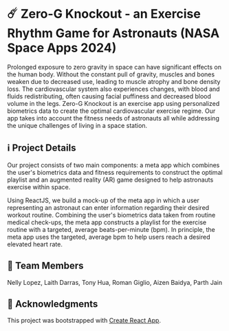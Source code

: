 # ☄️ Zero-G Knockout - an Exercise Rhythm Game for Astronauts (NASA Space Apps 2024)

Prolonged exposure to zero gravity in space can have significant effects on the human body. Without the constant pull of gravity, muscles and bones weaken due to decreased use, leading to muscle atrophy and bone density loss. The cardiovascular system also experiences changes, with blood and fluids redistributing, often causing facial puffiness and decreased blood volume in the legs. Zero-G Knockout is an exercise app using personalized biometrics data to create the optimal cardiovascular exercise regime. Our app takes into account the fitness needs of astronauts all while addressing the unique challenges of living in a space station.

## ℹ️ Project Details

Our project consists of two main components: a meta app which combines the user's biometrics data and fitness requirements to construct the optimal playlist and an augmented reality (AR) game designed to help astronauts exercise within space.

Using ReactJS, we build a mock-up of the meta app in which a user representing an astronaut can enter information regarding their desired workout routine. Combining the user's biometrics data taken from routine medical check-ups, the meta app constructs a playlist for the exercise routine with a targeted, average beats-per-minute (bpm). In principle, the meta app uses the targeted, average bpm to help users reach a desired elevated heart rate.

## 🤝 Team Members
Nelly Lopez, Laith Darras, Tony Hua, Roman Giglio, Aizen Baidya, Parth Jain

## 🙌 Acknowledgments
This project was bootstrapped with [Create React App](https://github.com/facebook/create-react-app).
